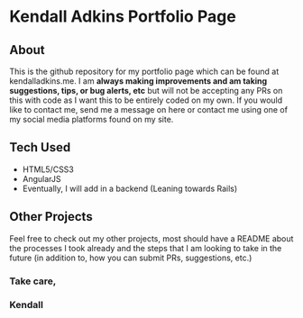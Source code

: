 # Kendall Adkins Portfolio Page

## About
  This is the github repository for my portfolio page which can be found at kendalladkins.me.  I am **always making improvements and am taking suggestions, tips, or bug alerts, etc** but will not be accepting any PRs on this with code as I want this to be entirely coded on my own.  If you would like to contact me, send me a message on here or contact me using one of my social media platforms found on my site.

## Tech Used
  - HTML5/CSS3
  - AngularJS
  - Eventually, I will add in a backend (Leaning towards Rails)

## Other Projects
  Feel free to check out my other projects, most should have a README about the processes I took already and the steps that I am looking to take in the future (in addition to, how you can submit PRs, suggestions, etc.)

### Take care,
### Kendall
